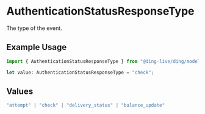 # AuthenticationStatusResponseType

The type of the event.

## Example Usage

```typescript
import { AuthenticationStatusResponseType } from "@ding-live/ding/models/components";

let value: AuthenticationStatusResponseType = "check";
```

## Values

```typescript
"attempt" | "check" | "delivery_status" | "balance_update"
```